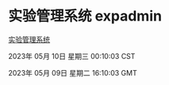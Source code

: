 # 实验管理系统 expadmin
[实验管理系统](http://27.19.33.60:56808/expadmin-782313d2-e1b1-4ea7-932e-3a55e6a1a4d0/)

2023年 05月 10日 星期三 00:10:03 CST

2023年 05月 09日 星期二 16:10:03 GMT
